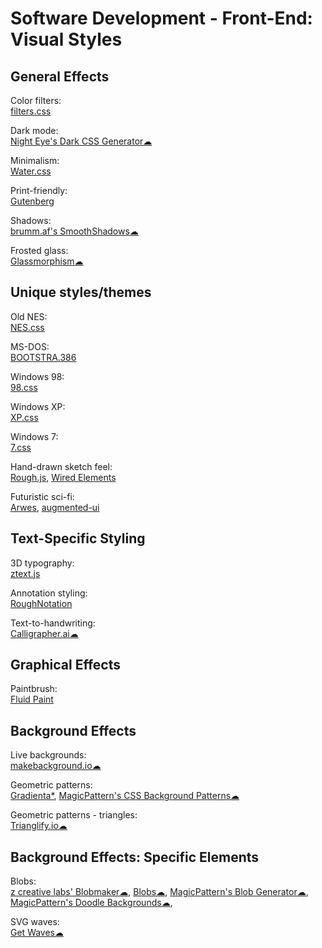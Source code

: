 # Software Development - Front-End: Visual Styles

## General Effects

Color filters:  
[filters.css](https://bansal.io/filters-css)

Dark mode:  
[Night Eye's Dark CSS Generator☁](https://nighteye.app/dark-css-generator/)

Minimalism:  
[Water.css](https://watercss.kognise.dev/)

Print-friendly:  
[Gutenberg](https://github.com/BafS/Gutenberg)

Shadows:  
[brumm.af's SmoothShadows☁](https://brumm.af/shadows)

Frosted glass:  
[Glassmorphism☁](https://glassmorphism.com/)

## Unique styles/themes

Old NES:  
[NES.css](https://nostalgic-css.github.io/NES.css/)

MS-DOS:  
[BOOTSTRA.386](https://kristopolous.github.io/BOOTSTRA.386/)

Windows 98:  
[98.css](https://jdan.github.io/98.css/)

Windows XP:  
[XP.css](https://botoxparty.github.io/XP.css/)

Windows 7:  
[7.css](https://khang-nd.github.io/7.css/)

Hand-drawn sketch feel:  
[Rough.js](https://github.com/rough-stuff/rough),
[Wired Elements](https://wiredjs.com/)

Futuristic sci-fi:  
[Arwes](https://arwes.dev/),
[augmented-ui](https://augmented-ui.com/)

## Text-Specific Styling

3D typography:  
[ztext.js](https://bennettfeely.com/ztext/)

Annotation styling:  
[RoughNotation](https://roughnotation.com/)

Text-to-handwriting:  
[Calligrapher.ai☁](https://www.calligrapher.ai/)

## Graphical Effects

Paintbrush:  
[Fluid Paint](https://david.li/paint/)

## Background Effects

Live backgrounds:  
[makebackground.io☁](https://makebackground.io/)

Geometric patterns:  
[Gradienta*](https://gradienta.io/),
[MagicPattern's CSS Background Patterns☁](https://www.magicpattern.design/tools/css-backgrounds)

Geometric patterns - triangles:  
[Trianglify.io☁](https://trianglify.io/)

## Background Effects: Specific Elements

Blobs:  
[z creative labs' Blobmaker☁](https://www.blobmaker.app/),
[Blobs☁](https://blobs.app/),
[MagicPattern's Blob Generator☁](https://www.magicpattern.design/tools/blob-generator),
[MagicPattern's Doodle Backgrounds☁](https://www.magicpattern.design/tools/doodle-backgrounds),

SVG waves:  
[Get Waves☁](https://getwaves.io/)
